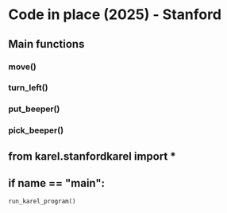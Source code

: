 # Code in place (2025) - Stanford

## Main functions
### move()
### turn_left()
### put_beeper()
### pick_beeper()

## from karel.stanfordkarel import *

## if __name__ == "__main__":
    run_karel_program()



